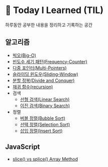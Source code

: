 # 📄 Today I Learned (TIL)

하루동안 공부한 내용을 정리하고 기록하는 공간

## 알고리즘

- [빅오(Big-O)](./Algorithm//BigO.md)
- [빈도수 세기 패턴(Frequency-Counter)](<./Algorithm/%EB%B9%88%EB%8F%84%EC%88%98%EC%84%B8%EA%B8%B0%20%ED%8C%A8%ED%84%B4(Frequency-Counter).md>)
- [다중 포인터(Multi-Pointers)](./Algorithm//%EB%8B%A4%EC%A4%91%ED%8F%AC%EC%9D%B8%ED%84%B0.md)
- [슬라이딩 윈도우(Sliding-Window)](./Algorithm//%EC%8A%AC%EB%9D%BC%EC%9D%B4%EB%94%A9%20%EC%9C%88%EB%8F%84%EC%9A%B0.md)
- [분할 정복(Divide and Conquer)](<./Algorithm/%EB%B6%84%ED%95%A0%20%EC%A0%95%EB%B3%B5(DivideandConquer).md>)
- [재귀 함수(recursion)](<./Algorithm/%EC%9E%AC%EA%B7%80%ED%95%A8%EC%88%98(recursion).md>)
- 검색
  - [선형 검색(Linear Search)](<./Algorithm//%EC%84%A0%ED%98%95%20%EA%B2%80%EC%83%89(Linear%20Search).md>)
  - [이진 검색(Binary Search)](<./Algorithm//%EC%9D%B4%EC%A7%84%20%EA%B2%80%EC%83%89(Binary-Search).md>)
- 정렬
  - [버블 정렬(Bubble Sort)](<./Algorithm/%EB%B2%84%EB%B8%94%20%EC%A0%95%EB%A0%AC(Bubble%20Sort).md>)
  - [선택 정렬(Selection Sort)](<./Algorithm/%EC%84%A0%ED%83%9D%20%EC%A0%95%EB%A0%AC(Selection%20Sort).md>)
  - [삽입 정렬(Insert Sort)](<./Algorithm/%EC%82%BD%EC%9E%85%20%EC%A0%95%EB%A0%AC(Insert%20Sort).md>)

## JavaScript

- [slice() vs splice() Array Method ](./JavaScript/sliceAndSplice.md)
